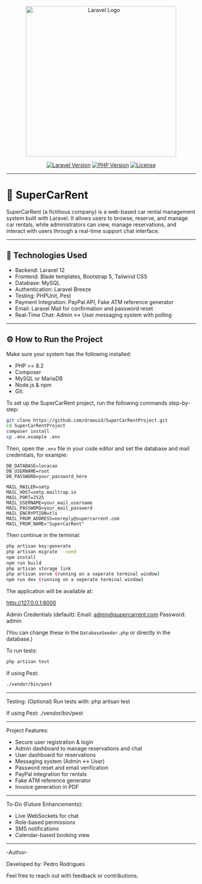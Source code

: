 <p align="center">
  <img src="https://raw.githubusercontent.com/laravel/art/master/logo-lockup/5%20SVG/2%20CMYK/1%20Full%20Color/laravel-logolockup-cmyk-red.svg" width="400" alt="Laravel Logo">
</p>

<p align="center">
  <a href="https://laravel.com/docs"><img src="https://img.shields.io/badge/Laravel-12.x-red" alt="Laravel Version"></a>
  <a href="https://www.php.net"><img src="https://img.shields.io/badge/PHP-8.2-blue" alt="PHP Version"></a>
  <a href="#"><img src="https://img.shields.io/badge/License-MIT-green.svg" alt="License"></a>
</p>

---

# 🚗 SuperCarRent

SuperCarRent (a fictitious company) is a web-based car rental management system built with Laravel. It allows users to browse, reserve, and manage car rentals, while administrators can view, manage reservations, and interact with users through a real-time support chat interface.


---

## 🧰 Technologies Used

- Backend: Laravel 12
- Frontend: Blade templates, Bootstrap 5, Tailwind CSS
- Database: MySQL
- Authentication: Laravel Breeze
- Testing: PHPUnit, Pest 
- Payment Integration: PayPal API, Fake ATM reference generator
- Email: Laravel Mail for confirmation and password reset
- Real-Time Chat: Admin ↔ User messaging system with polling

---

## ⚙️ How to Run the Project

Make sure your system has the following installed: 
- PHP >= 8.2
- Composer 
- MySQL or MariaDB
- Node.js & npm
- Git.

To set up the SuperCarRent project, run the following commands step-by-step:

```bash
git clone https://github.com/drowuid/SuperCarRentProject.git
cd SuperCarRentProject
composer install
cp .env.example .env
```

Then, open the `.env` file in your code editor and set the database and mail credentials, for example:

```dotenv
DB_DATABASE=locacao
DB_USERNAME=root
DB_PASSWORD=your_password_here

MAIL_MAILER=smtp
MAIL_HOST=smtp.mailtrap.io
MAIL_PORT=2525
MAIL_USERNAME=your_mail_username
MAIL_PASSWORD=your_mail_password
MAIL_ENCRYPTION=tls
MAIL_FROM_ADDRESS=noreply@supercarrent.com
MAIL_FROM_NAME="SuperCarRent"
```

Then continue in the terminal:

```bash
php artisan key:generate
php artisan migrate --seed
npm install
npm run build
php artisan storage link
php artisan serve (running on a seperate terminal window)
npm run dev (running on a seperate terminal window)
```

The application will be available at:

http://127.0.0.1:8000

Admin Credentials (default):
Email: admin@supercarrent.com
Password: admin

(You can change these in the `DatabaseSeeder.php` or directly in the database.)

To run tests:

```bash
php artisan test
```

If using Pest:

```bash
./vendor/bin/pest
```



---

Testing:
(Optional) Run tests with:
php artisan test

If using Pest:
./vendor/bin/pest

---

Project Features:
- Secure user registration & login
- Admin dashboard to manage reservations and chat
- User dashboard for reservations
- Messaging system (Admin ↔ User)
- Password reset and email verification
- PayPal integration for rentals
- Fake ATM reference generator
- Invoice generation in PDF

---

To-Do (Future Enhancements):
- Live WebSockets for chat
- Role-based permissions
- SMS notifications
- Calendar-based booking view


---

-Author-

Developed by: Pedro Rodrigues

Feel free to reach out with feedback or contributions.








